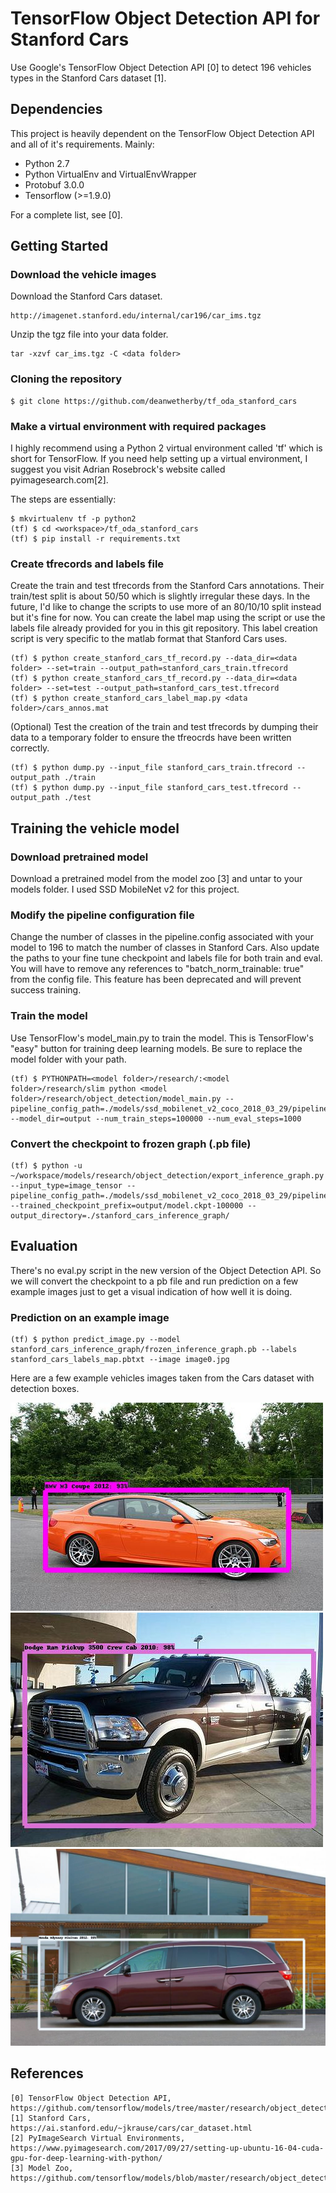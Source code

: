 # TensorFlow Object Detection API for Stanford Cars

Use Google's TensorFlow Object Detection API [0] to detect 196 vehicles types in the Stanford Cars dataset [1]. 

## Dependencies

This project is heavily dependent on the TensorFlow Object Detection API and all of it's requirements. Mainly:

* Python 2.7
* Python VirtualEnv and VirtualEnvWrapper
* Protobuf 3.0.0
* Tensorflow (>=1.9.0)

For a complete list, see [0].

## Getting Started

### Download the vehicle images 

Download the Stanford Cars dataset.

```
http://imagenet.stanford.edu/internal/car196/car_ims.tgz
```

Unzip the tgz file into your data folder. 
```
tar -xzvf car_ims.tgz -C <data folder>
```

### Cloning the repository

```
$ git clone https://github.com/deanwetherby/tf_oda_stanford_cars
```

### Make a virtual environment with required packages

I highly recommend using a Python 2 virtual environment called 'tf' which is short for TensorFlow. If you need help setting up a virtual environment, I suggest you visit Adrian Rosebrock's website called pyimagesearch.com[2].

The steps are essentially:
```
$ mkvirtualenv tf -p python2
(tf) $ cd <workspace>/tf_oda_stanford_cars
(tf) $ pip install -r requirements.txt
```

### Create tfrecords and labels file

Create the train and test tfrecords from the Stanford Cars annotations. Their train/test split is about 50/50 which is slightly irregular these days. In the future, I'd like to change the scripts to use more of an 80/10/10 split instead but it's fine for now. You can create the label map using the script or use the labels file already provided for you in this git repository. This label creation script is very specific to the matlab format that Stanford Cars uses. 

```
(tf) $ python create_stanford_cars_tf_record.py --data_dir=<data folder> --set=train --output_path=stanford_cars_train.tfrecord
(tf) $ python create_stanford_cars_tf_record.py --data_dir=<data folder> --set=test --output_path=stanford_cars_test.tfrecord
(tf) $ python create_stanford_cars_label_map.py <data folder>/cars_annos.mat
```

(Optional) Test the creation of the train and test tfrecords by dumping their data to a temporary folder to ensure the tfreocrds have been written correctly.

```
(tf) $ python dump.py --input_file stanford_cars_train.tfrecord --output_path ./train 
(tf) $ python dump.py --input_file stanford_cars_test.tfrecord --output_path ./test 
```

## Training the vehicle model

### Download pretrained model

Download a pretrained model from the model zoo [3] and untar to your models folder. I used SSD MobileNet v2 for this project.

### Modify the pipeline configuration file

Change the number of classes in the pipeline.config associated with your model to 196 to match the number of classes in Stanford Cars. Also update the paths to your fine tune checkpoint and labels file for both train and eval. You will have to remove any references to "batch_norm_trainable: true" from the config file. This feature has been deprecated and will prevent success training.

### Train the model

Use TensorFlow's model_main.py to train the model. This is TensorFlow's "easy" button for training deep learning models. Be sure to replace the model folder with your path.

```
(tf) $ PYTHONPATH=<model folder>/research/:<model folder>/research/slim python <model folder>/research/object_detection/model_main.py --pipeline_config_path=./models/ssd_mobilenet_v2_coco_2018_03_29/pipeline.config --model_dir=output --num_train_steps=100000 --num_eval_steps=1000
```

### Convert the checkpoint to frozen graph (.pb file)

```
(tf) $ python -u ~/workspace/models/research/object_detection/export_inference_graph.py --input_type=image_tensor --pipeline_config_path=./models/ssd_mobilenet_v2_coco_2018_03_29/pipeline.config --trained_checkpoint_prefix=output/model.ckpt-100000 --output_directory=./stanford_cars_inference_graph/
```

## Evaluation

There's no eval.py script in the new version of the Object Detection API. So we will convert the checkpoint to a pb file and run prediction on a few example images just to get a visual indication of how well it is doing.

### Prediction on an example image


```
(tf) $ python predict_image.py --model stanford_cars_inference_graph/frozen_inference_graph.pb --labels stanford_cars_labels_map.pbtxt --image image0.jpg 
```

Here are a few example vehicles images taken from the Cars dataset with detection boxes.

![BMW M3 Coupe](results/002761.jpg)
![Dodge Ram Pickup 3500](results/006986.jpg)
![Honda Odyssey Minivan](results/010354.jpg)


## References

```
[0] TensorFlow Object Detection API, https://github.com/tensorflow/models/tree/master/research/object_detection
[1] Stanford Cars, https://ai.stanford.edu/~jkrause/cars/car_dataset.html
[2] PyImageSearch Virtual Environments, https://www.pyimagesearch.com/2017/09/27/setting-up-ubuntu-16-04-cuda-gpu-for-deep-learning-with-python/
[3] Model Zoo, https://github.com/tensorflow/models/blob/master/research/object_detection/g3doc/detection_model_zoo.md
```

